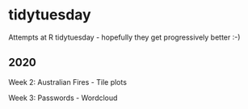 # tidytuesday
Attempts at R tidytuesday - hopefully they get progressively better :-)

## 2020 
Week 2: Australian Fires - Tile plots

Week 3: Passwords - Wordcloud
